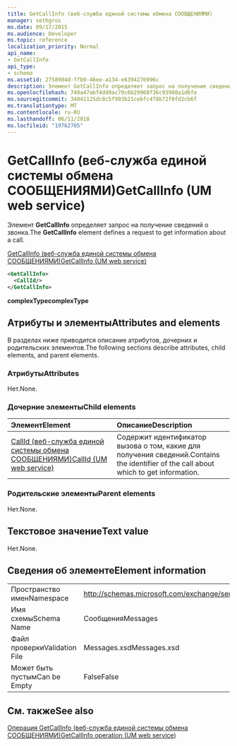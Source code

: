 ```yaml
---
title: GetCallInfo (веб-служба единой системы обмена СООБЩЕНИЯМИ)
manager: sethgros
ms.date: 09/17/2015
ms.audience: Developer
ms.topic: reference
localization_priority: Normal
api_name:
- GetCallInfo
api_type:
- schema
ms.assetid: 2758904d-ffb0-46ee-a134-e6394276996c
description: Элемент GetCallInfo определяет запрос на получение сведений о звонка.
ms.openlocfilehash: 749a47abf4dd9ac70c6b29968f36c93988a1d6fe
ms.sourcegitcommit: 34041125dc8c5f993b21cebfc4f8b72f0fd2cb6f
ms.translationtype: MT
ms.contentlocale: ru-RU
ms.lasthandoff: 06/11/2018
ms.locfileid: "19762705"
---
```

# <a name="getcallinfo-um-web-service"></a><span data-ttu-id="dec4d-103">GetCallInfo (веб-служба единой системы обмена СООБЩЕНИЯМИ)</span><span class="sxs-lookup"><span data-stu-id="dec4d-103">GetCallInfo (UM web service)</span></span>

<span data-ttu-id="dec4d-104">Элемент **GetCallInfo** определяет запрос на получение сведений о звонка.</span><span class="sxs-lookup"><span data-stu-id="dec4d-104">The **GetCallInfo** element defines a request to get information about a call.</span></span> 
  
[<span data-ttu-id="dec4d-105">GetCallInfo (веб-служба единой системы обмена СООБЩЕНИЯМИ)</span><span class="sxs-lookup"><span data-stu-id="dec4d-105">GetCallInfo (UM web service)</span></span>](getcallinfo-um-web-service.md)
  
```xml
<GetCallInfo>
  <CallId/>
</GetCallInfo>
```

 <span data-ttu-id="dec4d-106">**complexType**</span><span class="sxs-lookup"><span data-stu-id="dec4d-106">**complexType**</span></span>
## <a name="attributes-and-elements"></a><span data-ttu-id="dec4d-107">Атрибуты и элементы</span><span class="sxs-lookup"><span data-stu-id="dec4d-107">Attributes and elements</span></span>

<span data-ttu-id="dec4d-108">В разделах ниже приводится описание атрибутов, дочерних и родительских элементов.</span><span class="sxs-lookup"><span data-stu-id="dec4d-108">The following sections describe attributes, child elements, and parent elements.</span></span>
  
### <a name="attributes"></a><span data-ttu-id="dec4d-109">Атрибуты</span><span class="sxs-lookup"><span data-stu-id="dec4d-109">Attributes</span></span>

<span data-ttu-id="dec4d-110">Нет.</span><span class="sxs-lookup"><span data-stu-id="dec4d-110">None.</span></span>
  
### <a name="child-elements"></a><span data-ttu-id="dec4d-111">Дочерние элементы</span><span class="sxs-lookup"><span data-stu-id="dec4d-111">Child elements</span></span>

|<span data-ttu-id="dec4d-112">**Элемент**</span><span class="sxs-lookup"><span data-stu-id="dec4d-112">**Element**</span></span>|<span data-ttu-id="dec4d-113">**Описание**</span><span class="sxs-lookup"><span data-stu-id="dec4d-113">**Description**</span></span>|
|:-----|:-----|
|[<span data-ttu-id="dec4d-114">CallId (веб-служба единой системы обмена СООБЩЕНИЯМИ)</span><span class="sxs-lookup"><span data-stu-id="dec4d-114">CallId (UM web service)</span></span>](callid-um-web-service.md) <br/> |<span data-ttu-id="dec4d-115">Содержит идентификатор вызова о том, какие для получения сведений.</span><span class="sxs-lookup"><span data-stu-id="dec4d-115">Contains the identifier of the call about which to get information.</span></span>  <br/> |
   
### <a name="parent-elements"></a><span data-ttu-id="dec4d-116">Родительские элементы</span><span class="sxs-lookup"><span data-stu-id="dec4d-116">Parent elements</span></span>

<span data-ttu-id="dec4d-117">Нет.</span><span class="sxs-lookup"><span data-stu-id="dec4d-117">None.</span></span>
  
## <a name="text-value"></a><span data-ttu-id="dec4d-118">Текстовое значение</span><span class="sxs-lookup"><span data-stu-id="dec4d-118">Text value</span></span>

<span data-ttu-id="dec4d-119">Нет.</span><span class="sxs-lookup"><span data-stu-id="dec4d-119">None.</span></span>
  
## <a name="element-information"></a><span data-ttu-id="dec4d-120">Сведения об элементе</span><span class="sxs-lookup"><span data-stu-id="dec4d-120">Element information</span></span>

|||
|:-----|:-----|
|<span data-ttu-id="dec4d-121">Пространство имен</span><span class="sxs-lookup"><span data-stu-id="dec4d-121">Namespace</span></span>  <br/> |http://schemas.microsoft.com/exchange/services/2006/messages  <br/> |
|<span data-ttu-id="dec4d-122">Имя схемы</span><span class="sxs-lookup"><span data-stu-id="dec4d-122">Schema Name</span></span>  <br/> |<span data-ttu-id="dec4d-123">Сообщения</span><span class="sxs-lookup"><span data-stu-id="dec4d-123">Messages</span></span>  <br/> |
|<span data-ttu-id="dec4d-124">Файл проверки</span><span class="sxs-lookup"><span data-stu-id="dec4d-124">Validation File</span></span>  <br/> |<span data-ttu-id="dec4d-125">Messages.xsd</span><span class="sxs-lookup"><span data-stu-id="dec4d-125">Messages.xsd</span></span>  <br/> |
|<span data-ttu-id="dec4d-126">Может быть пустым</span><span class="sxs-lookup"><span data-stu-id="dec4d-126">Can be Empty</span></span>  <br/> |<span data-ttu-id="dec4d-127">False</span><span class="sxs-lookup"><span data-stu-id="dec4d-127">False</span></span>  <br/> |
   
## <a name="see-also"></a><span data-ttu-id="dec4d-128">См. также</span><span class="sxs-lookup"><span data-stu-id="dec4d-128">See also</span></span>



[<span data-ttu-id="dec4d-129">Операция GetCallInfo (веб-служба единой системы обмена СООБЩЕНИЯМИ)</span><span class="sxs-lookup"><span data-stu-id="dec4d-129">GetCallInfo operation (UM web service)</span></span>](getcallinfo-operation-um-web-service.md)

